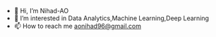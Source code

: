 - 👋 Hi, I’m Nihad-AO
- 👀 I’m interested in Data Analytics,Machine Learning,Deep Learning
- 📫 How to reach me aonihad96@gmail.com

<!---
https://github.com/Nihad-AO?tab=repositories
--->
